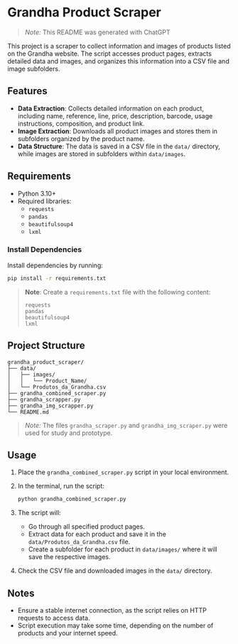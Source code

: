 # Grandha Product Scraper

> _Note:_ This README was generated with ChatGPT

This project is a scraper to collect information and images of products listed on the Grandha website. The script accesses product pages, extracts detailed data and images, and organizes this information into a CSV file and image subfolders.

## Features

- **Data Extraction**: Collects detailed information on each product, including name, reference, line, price, description, barcode, usage instructions, composition, and product link.
- **Image Extraction**: Downloads all product images and stores them in subfolders organized by the product name.
- **Data Structure**: The data is saved in a CSV file in the `data/` directory, while images are stored in subfolders within `data/images`.

## Requirements

- Python 3.10+
- Required libraries:
  - `requests`
  - `pandas`
  - `beautifulsoup4`
  - `lxml`

### Install Dependencies

Install dependencies by running:

```bash
pip install -r requirements.txt
```

> **Note**: Create a `requirements.txt` file with the following content:
>
> ```
> requests
> pandas
> beautifulsoup4
> lxml
> ```

## Project Structure

```plaintext
grandha_product_scraper/
├── data/
│   ├── images/
│   │   └── Product_Name/
│   └── Produtos_da_Grandha.csv
├── grandha_combined_scraper.py
├── grandha_scrapper.py
├── grandha_img_scrapper.py
└── README.md
```

> _Note:_ The files `grandha_scraper.py` and `grandha_img_scraper.py` were used for study and prototype.

## Usage

1. Place the `grandha_combined_scraper.py` script in your local environment.
2. In the terminal, run the script:

   ```bash
   python grandha_combined_scraper.py
   ```

3. The script will:

   - Go through all specified product pages.
   - Extract data for each product and save it in the `data/Produtos_da_Grandha.csv` file.
   - Create a subfolder for each product in `data/images/` where it will save the respective images.

4. Check the CSV file and downloaded images in the `data/` directory.

## Notes

- Ensure a stable internet connection, as the script relies on HTTP requests to access data.
- Script execution may take some time, depending on the number of products and your internet speed.
